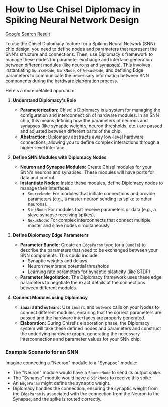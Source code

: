 # How to Use Chisel Diplomacy in Spiking Neural Network Design

[Google Search Result](https://www.google.com/search?q=how+to+use+chisel+diplomacy+feature+in+designing+spiking+neural+network+chip&sca_esv=7a3965c0a183f446&ei=Y-jRaLKADOu7vr0Pw9v6mAc&ved=0ahUKEwjyvc6Bz-2PAxXrna8BHcOtHnMQ4dUDCBA&uact=5&oq=how+to+use+chisel+diplomacy+feature+in+designing+spiking+neural+network+chip&gs_lp=Egxnd3Mtd2l6LXNlcnAiTGhvdyB0byB1c2UgY2hpc2VsIGRpcGxvbWFjeSBmZWF0dXJlIGluIGRlc2lnbmluZyBzcGlraW5nIG5ldXJhbCBuZXR3b3JrIGNoaXBIpc4BUNcjWPa6AXAFeACQAQCYAZ4BoAGoFaoBBDAuMjC4AQPIAQD4AQGYAgWgAosGwgIIEAAYgAQYogTCAgUQABjvBcICCBAAGKIEGIkFmAMAiAYBkgcDMC41oAeoK7IHAzAuNbgHiwbCBwMzLTXIBzU&sclient=gws-wiz-serp)

To use the Chisel Diplomacy feature for a Spiking Neural Network (SNN) chip design, you need to define nodes and parameters that represent the SNN's structure and connections. Then, use Diplomacy's framework to manage these nodes for parameter exchange and interface generation between different modules (like neurons and synapses). This involves instantiating `SourceNode`, `SinkNode`, or `NexusNode`, and defining Edge parameters to communicate the necessary information between SNN components during the hardware elaboration process.

Here's a more detailed approach:

1.  **Understand Diplomacy's Role**
    *   **Parameterization:** Chisel's Diplomacy is a system for managing the configuration and interconnection of hardware modules. In an SNN chip, this means defining how the parameters of neurons and synapses (like synaptic weights, neuron thresholds, etc.) are passed and adjusted between different parts of the chip.
    *   **Abstraction:** Diplomacy abstracts away low-level hardware connections, allowing you to define complex interactions through a higher-level interface.

2.  **Define SNN Modules with Diplomacy Nodes**
    *   **Neuron and Synapse Modules:** Create Chisel modules for your SNN's neurons and synapses. These modules will have ports for data and control.
    *   **Instantiate Nodes:** Inside these modules, define Diplomacy nodes to manage their interfaces:
        *   `SourceNode`: For modules that initiate connections and provide parameters (e.g., a master neuron sending its spike to other neurons).
        *   `SinkNode`: For modules that receive parameters or data (e.g., a slave synapse receiving spikes).
        *   `NexusNode`: For complex interconnects that connect multiple master and slave nodes simultaneously.

3.  **Define Diplomacy Edge Parameters**
    *   **Parameter Bundle:** Create an `EdgeParam` type (or a `Bundle`) to describe the parameters that need to be exchanged between your SNN components. This could include:
        *   Synaptic weights and delays
        *   Neuron membrane potential thresholds
        *   Learning rate parameters for synaptic plasticity (like STDP)
    *   **Parameter Negotiation:** The Diplomacy framework uses these edge parameters to negotiate the exact details of the connections between different modules.

4.  **Connect Modules using Diplomacy**
    *   **`inward` and `outward`:** Use `inward` and `outward` calls on your Nodes to connect different modules, ensuring that the correct parameters are passed and the hardware interfaces are properly generated.
    *   **Elaboration:** During Chisel's elaboration phase, the Diplomacy system will take these defined nodes and parameters and construct the underlying hardware graph, generating the necessary interconnections and parameter values for your SNN chip.

### Example Scenario for an SNN

Imagine connecting a "Neuron" module to a "Synapse" module:

*   The "Neuron" module would have a `SourceNode` to send its output spike.
*   The "Synapse" module would have a `SinkNode` to receive this spike.
*   An `EdgeParam` might define the synaptic weight.
*   Diplomacy handles the connection, ensuring the synaptic weight from the `EdgeParam` is associated with the connection from the Neuron to the Synapse, and the spike is routed correctly.
